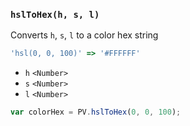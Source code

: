 ### ``hslToHex(h, s, l)``
Converts ``h``, ``s``, ``l`` to a color hex string

```js
'hsl(0, 0, 100)' => '#FFFFFF'
```

- `h` `<Number>`
- `s` `<Number>`
- `l` `<Number>`

```js
var colorHex = PV.hslToHex(0, 0, 100);
```